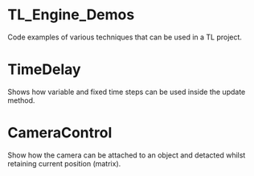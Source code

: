 # TL_Engine_Demos
Code examples of various techniques that can be used in a TL project.

# TimeDelay
Shows how variable and fixed time steps can be used inside the update method.

# CameraControl
Show how the camera can be attached to an object and detacted whilst retaining current position (matrix).
